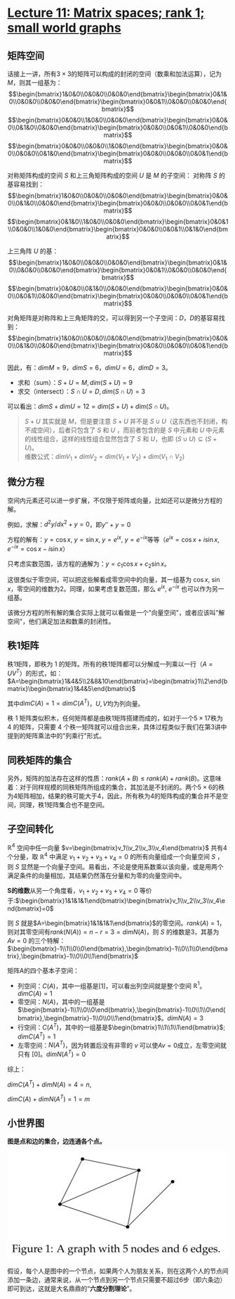 # [Lecture 11: Matrix spaces; rank 1; small world graphs](https://ocw.mit.edu/courses/18-06-linear-algebra-spring-2010/resources/lecture-11-matrix-spaces-rank-1-small-world-graphs/)

## 矩阵空间

话接上一讲，所有$3\times 3$的矩阵可以构成的封闭的空间（数乘和加法运算），记为 $M$，则其一组基为：
$$\begin{bmatrix}1&0&0\\0&0&0\\0&0&0\end{bmatrix}\begin{bmatrix}0&1&0\\0&0&0\\0&0&0\end{bmatrix}\begin{bmatrix}0&0&1\\0&0&0\\0&0&0\end{bmatrix}$$
$$\begin{bmatrix}0&0&0\\1&0&0\\0&0&0\end{bmatrix}\begin{bmatrix}0&0&0\\0&1&0\\0&0&0\end{bmatrix}\begin{bmatrix}0&0&0\\0&0&1\\0&0&0\end{bmatrix}$$
$$\begin{bmatrix}0&0&0\\0&0&0\\1&0&0\end{bmatrix}\begin{bmatrix}0&0&0\\0&0&0\\0&1&0\end{bmatrix}\begin{bmatrix}0&0&0\\0&0&0\\0&0&1\end{bmatrix}$$

对称矩阵构成的空间 $S$ 和上三角矩阵构成的空间 $U$ 是 $M$ 的子空间： 对称阵 $S$ 的基容易找到：
$$\begin{bmatrix}1&0&0\\0&0&0\\0&0&0\end{bmatrix}\begin{bmatrix}0&0&0\\0&1&0\\0&0&0\end{bmatrix}\begin{bmatrix}0&0&0\\0&0&0\\0&0&1\end{bmatrix}$$
$$\begin{bmatrix}0&1&0\\1&0&0\\0&0&0\end{bmatrix}\begin{bmatrix}0&0&1\\0&0&0\\1&0&0\end{bmatrix}\begin{bmatrix}0&0&0\\0&0&1\\0&1&0\end{bmatrix}$$

上三角阵 $U$ 的基：
$$\begin{bmatrix}1&0&0\\0&0&0\\0&0&0\end{bmatrix}\begin{bmatrix}0&1&0\\0&0&0\\0&0&0\end{bmatrix}\begin{bmatrix}0&0&1\\0&0&0\\0&0&0\end{bmatrix}$$
$$\begin{bmatrix}0&0&0\\0&1&0\\0&0&0\end{bmatrix}\begin{bmatrix}0&0&0\\0&0&1\\0&0&0\end{bmatrix}\begin{bmatrix}0&0&0\\0&0&0\\0&0&1\end{bmatrix}$$

对角矩阵是对称阵和上三角矩阵的交，可以得到另一个子空间：$D$，$D$的基容易找到：
$$\begin{bmatrix}1&0&0\\0&0&0\\0&0&0\end{bmatrix}\begin{bmatrix}0&0&0\\0&1&0\\0&0&0\end{bmatrix}\begin{bmatrix}0&0&0\\0&0&0\\0&0&1\end{bmatrix}$$

因此，有：$dimM=9，dimS=6，dimU=6，dimD=3$。

- 求和（sum）：$S+U=M,dim(S+U)=9$
- 求交（intersect）：$S \cap U=D,dim(S \cap U)=3$

可以看出：$dimS+dimU=12=dim(S+U)+dim(S \cap U)$。

> $S+U$ 其实就是 $M$，但是要注意 $S+U$ 并不是 $S \cup U$（这东西也不封闭，构不成空间），后者只包含了 $S$ 和 $U$ ，而前者包含的是 $S$ 中元素和 $U$ 中元素的线性组合，这样的线性组合显然包含了 $S$  和 $U$，也即 $(S \cup U) \subseteq (S+U)$。\
> 维数公式：$dimV_1+dimV_2=dim(V_1+V_2)+dim(V_1 \cap V_2)$
## 微分方程

空间内元素还可以进一步扩展，不仅限于矩阵或向量，比如还可以是微分方程的解。

例如，求解：$d^2y/dx^2+y=0$，即$y''+y=0$

方程的解有：$y = \cos x$, $y = \sin x$, $y = e^{ix}$, $y = e^{-ix}$等等（$e^{ix} = \cos x + i\sin x$, $e^{-ix} = \cos x - i\sin x$）

只考虑实数范围，该方程的通解为：$y = c_1\cos x + c_2\sin x$。

这很类似于零空间，可以把这些解看成零空间中的向量，其一组基为 $\cos x$, $\sin x$，零空间的维数为2。同理，如果考虑复数范围，那么 $e^{ix}$, $e^{-ix}$ 也可以作为另一组基。

该微分方程的所有解的集合实际上就可以看做是一个"向量空间"，或者应该叫"解空间"，他们满足加法和数乘的封闭性。

## 秩1矩阵

秩1矩阵，即秩为 $1$ 的矩阵。所有的秩1矩阵都可以分解成一列乘以一行（$A=UV^T$）的形式，如：$A=\begin{bmatrix}1&4&5\\2&8&10\end{bmatrix}=\begin{bmatrix}1\\2\end{bmatrix}\begin{bmatrix}1&4&5\end{bmatrix}$

其中$dim C(A)=1=dim C(A^T)$，$U,V$均为列向量。

秩 $1$ 矩阵类似积木，任何矩阵都是由秩1矩阵搭建而成的，如对于一个$5×17$秩为 $4$ 的矩阵，只需要 $4$ 个秩一矩阵就可以组合出来，具体过程类似于我们在第3讲中提到的矩阵乘法中的"列乘行"形式。

## 同秩矩阵的集合

另外，矩阵的加法存在这样的性质：$rank(A+B) \leq rank(A)+rank(B)$。这意味着：对于同样规模的同秩矩阵所组成的集合，其加法是不封闭的。两个$5×6$的秩为$4$矩阵相加，结果的秩可能大于$4$，因此，所有秩为$4$的矩阵构成的集合并不是空间，同理，秩$1$矩阵集合也不是空间。

## 子空间转化

$\mathbb{R}^4$ 空间中任一向量 $v=\begin{bmatrix}v_1\\v_2\\v_3\\v_4\end{bmatrix}$ 共有4个分量，取 $\mathbb{R}^4$ 中满足 $v_1+v_2+v_3+v_4=0$ 的所有向量组成一个向量空间 $S$ ，则 $S$ 显然是一个向量子空间。易看出，不论是使用系数乘以该向量，或是用两个满足条件的向量相加，其结果仍然落在分量和为零的向量空间中。

**S的维数**从另一个角度看，$v_1+v_2+v_3+v_4=0$ 等价于:$\begin{bmatrix}1&1&1&1\end{bmatrix}\begin{bmatrix}v_1\\v_2\\v_3\\v_4\end{bmatrix}=0$

则 $S$ 就是$A=\begin{bmatrix}1&1&1&1\end{bmatrix}$的零空间。$rank(A)=1$，则对其零空间有$rank(N(A))=n-r=3=dimN(A)$，则 $S$ 的维数是3，其基为 $Av=0$ 的三个特解：$\begin{bmatrix}-1\\1\\0\\0\end{bmatrix},\begin{bmatrix}-1\\0\\1\\0\end{bmatrix},\begin{bmatrix}-1\\0\\0\\1\end{bmatrix}$

矩阵A的四个基本子空间：

- 列空间：$C(A)$，其中一组基是$[1]$，可以看出列空间就是整个空间 $\mathbb{R}^1$。$dimC(A)=1$
- 零空间：$N(A)$，其中的一组基是$\begin{bmatrix}-1\\1\\0\\0\end{bmatrix},\begin{bmatrix}-1\\0\\1\\0\end{bmatrix},\begin{bmatrix}-1\\0\\0\\1\end{bmatrix}$。$dimN(A)=3$
- 行空间：$C(A^T)$，其中的一组基是$\begin{bmatrix}1\\1\\1\\1\end{bmatrix}$; $dimC(A^T)=1$
- 左零空间：$N(A^T)$，因为转置后没有非零的 $v$ 可以使$Av=0$成立，左零空间就只有 $[0]$。$dimN(A^T)=0$

综上：

$dimC(A^T)+dimN(A)=4=n,$

$dimC(A)+dimN(A^T)=1=m$

## 小世界图

**图是点和边的集合，边连通各个点。**

![Image1](../.assert/Linear-Algebra-MIT/Lecture11/Image1.png)

假设，每个人是图中的一个节点，如果两个人为朋友关系，则在这两个人的节点间添加一条边，通常来说，从一个节点到另一个节点只需要不超过6步（即六条边）即可到达，这就是大名鼎鼎的“**六度分割理论**”。